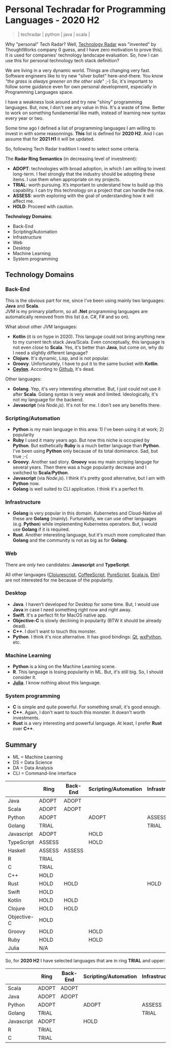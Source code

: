 # Personal Techradar for Programming Languages - 2020 H2
> | techradar | python | java | scala |

Why "personal" Tech Radar? Well, [Technology Radar](https://www.thoughtworks.com/de/radar) was "invented" by ThoughtWorks company
(I guess, and I have zero motivation to prove this).
It is used for companies' technology landscape evaluation. So, how I can use this for personal technology tech stack definition?

We are living in a very dynamic world. Things are changing very fast. Software engineers like to try new "silver bullet" here-and-there.
You know *"the grass is always greener on the other side*" ;-) So, it's important to follow some guidance even for own personal development,
especially in Programming Languages space.

I have a weakness look around and try new "shiny" programming languages. But, now, I don't see any value in this. It's a waste of time. Better to work on something fundamental like math, instead of learning new syntax every year or two.

Some time ago I defined a list of programming languages I am willing to invest in with some reasonnings. **This** list is defined for **2020 H2**. And I can assume that for **2021 H1** it will be updated.

So, following Tech Radar tradition I need to select some criteria.

The **Radar Ring Semantics** (in decreasing level of investment):

- **ADOPT**: technologies with broad adoption, in which I am willing to invest long-term. I feel strongly that the industry should be adopting these items. I use them when appropriate on my projects.
- **TRIAL**: worth pursuing. It’s important to understand how to build up this capability. I can try this technology on a project that can handle the risk.
- **ASSESS**: worth exploring with the goal of understanding how it will affect me.
- **HOLD**: Proceed with caution.

**Technology Domains**:

- Back-End
- Scripting/Automation
- Infrastructure
- Web
- Desktop
- Machine Learning
- System programming

## Technology Domains

### Back-End

This is the obvious part for me, since I've been using mainly two languages: **Java** and **Scala**.  
JVM is my primary platform, so all **.Net** programming languages are automatically removed from this list (i.e. C#, F# and so on).

What about other JVM languages:

- **Kotlin** (it is on hype in 2020). This languge could not bring anything new to my current tech stack Java/Scala. Even conceptually, this language is not even close to **Scala**. Yes, it's better than **Java**, but come on, why do I need a slightly different language?
- **Clojure**. It's dynamic, Lisp, and is not popular.
- **Groovy**. Unfortunately, I have to put it to the same bucket with **Kotlin**.
- **[Ceylon](https://ceylon-lang.org)**. According to [Github](https://github.com/ceylon), it's dead.

Other languages:

- **Golang**. Yep, it's very interesting alternative. But, I just could not use it after **Scala**. Golang syntax is very weak and limited. Ideologically, it's not my language for the backend.
- **Javascript** (via *Node.js*). It's not for me. I don't see any benefits there.

### Scripting/Automation

- **Python** is my main language in this area: 1) I've been using it at work; 2) popularity
- **Ruby** I used it many years ago. But now this niche is occupied by **Python**. But esthetically **Ruby** is a much better language than **Python**. I've been using **Python** only because of its total dominance. Sad, but true ;-(
- **Groovy**. Another sad story. **Groovy** was my main scriping languge for several years. Then there was a huge popularity decrease and I switched to **Scala**/**Python**.
- **Javascript** (via *Node.js*). I think it's pretty good alternative, but I am with **Python** now.
- **Golang** is well suited to CLI application. I think it's a perfect fit.

### Infrastructure

- **Golang** is very popular in this domain. Kubernetes and Cloud-Native all these are **Golang** (mainly). Furtunatelly, we can use other languages (e.g. **Python**) while implementing Kubernetes operators. But, I would use **Golang** if it is required.
- **Rust**. Another interesting language, but it's much more complicated than **Golang** and the community is not as big as for **Golang**.

### Web

There are *only* two candidates: **Javascript** and **TypeScript**.

All other languages ([Clojurescript](https://clojurescript.org), [CoffeeScript](https://coffeescript.org), [PureScript](https://www.purescript.org), [Scala.js](https://www.scala-js.org), [Elm](https://elm-lang.org)) are not interested for me because of the popularity.

### Desktop

- **Java**. I haven't developed for Desktop for some time. But, I would use **Java** in case I need something right now and right away.
- **Swift**. It's a perfect fit for MacOS native app.
- **Objective-C** is slowly declining in popularity (BTW it should be already dead).
- **C++**. I don't want to touch this monster.
- **Python**. I think it's nice alternative. It has good bindings: [Qt](http://qt.io), [wxPython](https://www.wxpython.org), etc.

### Machine Learning

- **Python** is a king on the Machine Learning scene.
- **R**. This language is losing popularity in ML. But, it's still big. So, I should consider it.
- **[Julia](https://julialang.org)**. I know nothing about this language.

### System programming

- **C** is simple and quite powerful. For something small, it's good enough.
- **C++**. Again, I don't want to touch this monster. It doesn't worth investments.
- **Rust** is a very interesting and powerful language. At least, I prefer **Rust** over **C++**.

## Summary

- ML = Machine Learning
- DS = Data Science
- DA = Data Analysis
- CLI = Command-line interface  

|             | Ring   | Back-End | Scripting/Automation | Infrastructure | Web    | Desktop | ML/DS/DA         | System programming |
|-------------|--------|----------|----------------------|----------------|--------|---------|------------------|--------------------|
| Java        | ADOPT  | ADOPT    |                      |                |        | ADOPT   |                  |                    |
| Scala       | ADOPT  | ADOPT    |                      |                |        |         |                  |                    |
| Python      | ADOPT  |          | ADOPT                | ASSESS         |        |         | ADOPT            |                    |
| Golang      | TRIAL  |          |                      | TRIAL          |        |         |                  |                    |
| Javascript  | ADOPT  |          | HOLD                 |                | ADOPT  |         |                  |                    |
| TypeScript  | ASSESS |          | HOLD                 |                | ASSESS |         |                  |                    |
| Haskell     | ASSESS | ASSESS   |                      |                |        |         |                  |                    |
| R           | TRIAL  |          |                      |                |        |         | TRIAL            |                    |
| C           | TRIAL  |          |                      |                |        |         |                  | TRIAL              |
| C++         | HOLD   |          |                      |                |        | HOLD    |                  | HOLD               |
| Rust        | HOLD   | HOLD     |                      | HOLD           |        |         |                  | HOLD               |
| Swift       | HOLD   |          |                      |                |        | HOLD    |                  |                    |
| Kotlin      | HOLD   | HOLD     |                      |                |        |         |                  |                    |
| Clojure     | HOLD   | HOLD     |                      |                |        |         |                  |                    |
| Objective-C | HOLD   |          |                      |                |        | HOLD    |                  |                    |
| Groovy      | HOLD   |          | HOLD                 |                |        |         |                  |                    |
| Ruby        | HOLD   |          | HOLD                 |                |        |         |                  |                    |
| Julia       | N/A    |          |                      |                |        |         |                  |                    |

So, for **2020 H2** I have selected languages that are in ring **TRIAL** and upper:

|             | Ring   | Back-End | Scripting/Automation | Infrastructure | Web    | Desktop | ML/DS/DA         | System programming |
|-------------|--------|----------|----------------------|----------------|--------|---------|------------------|--------------------|
| Scala       | ADOPT  | ADOPT    |                      |                |        |         |                  |                    |
| Java        | ADOPT  | ADOPT    |                      |                |        | ADOPT   |                  |                    |
| Python      | ADOPT  |          | ADOPT                | ASSESS         |        |         | ADOPT            |                    |
| Golang      | TRIAL  |          |                      | TRIAL          |        |         |                  |                    |
| Javascript  | ADOPT  |          | HOLD                 |                | ADOPT  |         |                  |                    |
| R           | TRIAL  |          |                      |                |        |         | TRIAL            |                    |
| C           | TRIAL  |          |                      |                |        |         |                  | TRIAL              |
